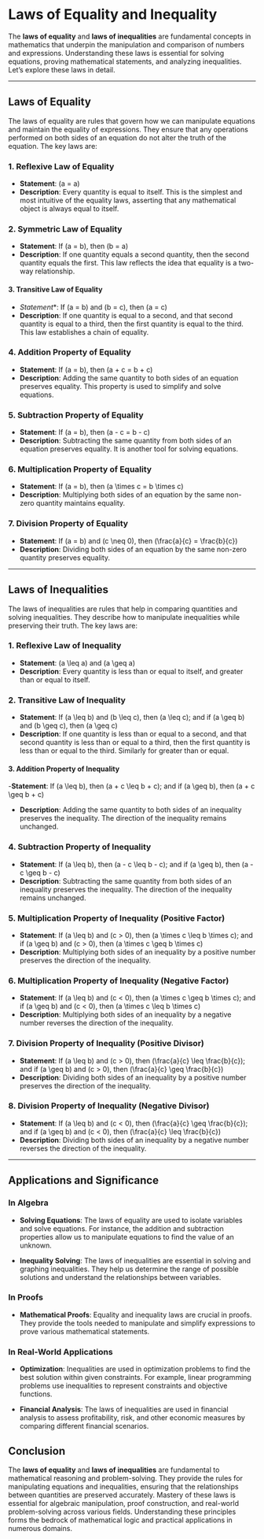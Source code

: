 # Laws of Equality and Inequality

The **laws of equality** and **laws of inequalities** are fundamental concepts in mathematics that underpin the manipulation and comparison of numbers and expressions. Understanding these laws is essential for solving equations, proving mathematical statements, and analyzing inequalities. Let’s explore these laws in detail.

---

## **Laws of Equality**

The laws of equality are rules that govern how we can manipulate equations and maintain the equality of expressions. They ensure that any operations performed on both sides of an equation do not alter the truth of the equation. The key laws are:

### 1. **Reflexive Law of Equality**
- **Statement**: \(a = a\)
- **Description**: Every quantity is equal to itself. This is the simplest and most intuitive of the equality laws, asserting that any mathematical object is always equal to itself.

### 2. **Symmetric Law of Equality**
- **Statement**: If \(a = b\), then \(b = a\)
- **Description**: If one quantity equals a second quantity, then the second quantity equals the first. This law reflects the idea that equality is a two-way relationship.

#### 3. **Transitive Law of Equality**
- *Statement**: If \(a = b\) and \(b = c\), then \(a = c\)
- **Description**: If one quantity is equal to a second, and that second quantity is equal to a third, then the first quantity is equal to the third. This law establishes a chain of equality.

### 4. **Addition Property of Equality**
- **Statement**: If \(a = b\), then \(a + c = b + c\)
- **Description**: Adding the same quantity to both sides of an equation preserves equality. This property is used to simplify and solve equations.

### 5. **Subtraction Property of Equality**
- **Statement**: If \(a = b\), then \(a - c = b - c\)
- **Description**: Subtracting the same quantity from both sides of an equation preserves equality. It is another tool for solving equations.

### 6. **Multiplication Property of Equality**
- **Statement**: If \(a = b\), then \(a \times c = b \times c\)
- **Description**: Multiplying both sides of an equation by the same non-zero quantity maintains equality.

### 7. **Division Property of Equality**
- **Statement**: If \(a = b\) and \(c \neq 0\), then \(\frac{a}{c} = \frac{b}{c}\)
- **Description**: Dividing both sides of an equation by the same non-zero quantity preserves equality.

---

## **Laws of Inequalities**

The laws of inequalities are rules that help in comparing quantities and solving inequalities. They describe how to manipulate inequalities while preserving their truth. The key laws are:

### 1. **Reflexive Law of Inequality**
- **Statement**: \(a \leq a\) and \(a \geq a\)
- **Description**: Every quantity is less than or equal to itself, and greater than or equal to itself.

### 2. **Transitive Law of Inequality**
- **Statement**: If \(a \leq b\) and \(b \leq c\), then \(a \leq c\); and if \(a \geq b\) and \(b \geq c\), then \(a \geq c\)
- **Description**: If one quantity is less than or equal to a second, and that second quantity is less than or equal to a third, then the first quantity is less than or equal to the third. Similarly for greater than or equal.

#### 3. **Addition Property of Inequality**
-**Statement**: If \(a \leq b\), then \(a + c \leq b + c\); and if \(a \geq b\), then \(a + c \geq b + c\)
- **Description**: Adding the same quantity to both sides of an inequality preserves the inequality. The direction of the inequality remains unchanged.

### 4. **Subtraction Property of Inequality**
- **Statement**: If \(a \leq b\), then \(a - c \leq b - c\); and if \(a \geq b\), then \(a - c \geq b - c\)
- **Description**: Subtracting the same quantity from both sides of an inequality preserves the inequality. The direction of the inequality remains unchanged.

### 5. **Multiplication Property of Inequality (Positive Factor)**
- **Statement**: If \(a \leq b\) and \(c > 0\), then \(a \times c \leq b \times c\); and if \(a \geq b\) and \(c > 0\), then \(a \times c \geq b \times c\)
- **Description**: Multiplying both sides of an inequality by a positive number preserves the direction of the inequality.

### 6. **Multiplication Property of Inequality (Negative Factor)**
- **Statement**: If \(a \leq b\) and \(c < 0\), then \(a \times c \geq b \times c\); and if \(a \geq b\) and \(c < 0\), then \(a \times c \leq b \times c\)
- **Description**: Multiplying both sides of an inequality by a negative number reverses the direction of the inequality.

### 7. **Division Property of Inequality (Positive Divisor)**
- **Statement**: If \(a \leq b\) and \(c > 0\), then \(\frac{a}{c} \leq \frac{b}{c}\); and if \(a \geq b\) and \(c > 0\), then \(\frac{a}{c} \geq \frac{b}{c}\)
- **Description**: Dividing both sides of an inequality by a positive number preserves the direction of the inequality.

### 8. **Division Property of Inequality (Negative Divisor)**
- **Statement**: If \(a \leq b\) and \(c < 0\), then \(\frac{a}{c} \geq \frac{b}{c}\); and if \(a \geq b\) and \(c < 0\), then \(\frac{a}{c} \leq \frac{b}{c}\)
- **Description**: Dividing both sides of an inequality by a negative number reverses the direction of the inequality.

---

## **Applications and Significance**

### **In Algebra**
- **Solving Equations**: The laws of equality are used to isolate variables and solve equations. For instance, the addition and subtraction properties allow us to manipulate equations to find the value of an unknown.
  
- **Inequality Solving**: The laws of inequalities are essential in solving and graphing inequalities. They help us determine the range of possible solutions and understand the relationships between variables.

### **In Proofs**
- **Mathematical Proofs**: Equality and inequality laws are crucial in proofs. They provide the tools needed to manipulate and simplify expressions to prove various mathematical statements.

### **In Real-World Applications**
- **Optimization**: Inequalities are used in optimization problems to find the best solution within given constraints. For example, linear programming problems use inequalities to represent constraints and objective functions.

- **Financial Analysis**: The laws of inequalities are used in financial analysis to assess profitability, risk, and other economic measures by comparing different financial scenarios.

## **Conclusion**
The **laws of equality** and **laws of inequalities** are fundamental to mathematical reasoning and problem-solving. They provide the rules for manipulating equations and inequalities, ensuring that the relationships between quantities are preserved accurately. Mastery of these laws is essential for algebraic manipulation, proof construction, and real-world problem-solving across various fields. Understanding these principles forms the bedrock of mathematical logic and practical applications in numerous domains.